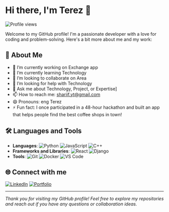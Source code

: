 # Hi there, I'm Terez 👋

![Profile views](https://gpvc.arturio.dev/Terez1s) 

Welcome to my GitHub profile! I'm a passionate developer with a love for coding and problem-solving. Here's a bit more about me and my work:

## 🚀 About Me
- 🔭 I’m currently working on Exchange app
- 🌱 I’m currently learning Technology
- 👯 I’m looking to collaborate on Area
- 🤔 I’m looking for help with  Technology
- 💬 Ask me about Technology, Project, or Expertise]
- 📫 How to reach me: shariif.yt@gmail.com
- 😄 Pronouns: eng Terez
- ⚡ Fun fact: I once participated in a 48-hour hackathon and built an app that helps people find the best coffee shops in town!

## 🛠️ Languages and Tools
- **Languages**: ![Python](https://img.shields.io/badge/Python-3776AB?style=flat&logo=python&logoColor=white) ![JavaScript](https://img.shields.io/badge/JavaScript-F7DF1E?style=flat&logo=javascript&logoColor=black) ![C++](https://img.shields.io/badge/C++-00599C?style=flat&logo=c%2B%2B&logoColor=white)
- **Frameworks and Libraries**: ![React](https://img.shields.io/badge/React-20232A?style=flat&logo=react&logoColor=61DAFB) ![Django](https://img.shields.io/badge/Django-092E20?style=flat&logo=django&logoColor=white) 
- **Tools**: ![Git](https://img.shields.io/badge/Git-F05032?style=flat&logo=git&logoColor=white) ![Docker](https://img.shields.io/badge/Docker-2496ED?style=flat&logo=docker&logoColor=white) ![VS Code](https://img.shields.io/badge/VS%20Code-007ACC?style=flat&logo=visual-studio-code&logoColor=white)

## 🌐 Connect with me
[![LinkedIn](https://img.shields.io/badge/LinkedIn-0077B5?style=flat&logo=linkedin&logoColor=white)](https://linkedin.com/in/[eng-terez-68b80231b])
[![Portfolio](https://img.shields.io/badge/Portfolio-000000?style=flat&logo=github&logoColor=white)](https://[t.me/terez1s])

---

*Thank you for visiting my GitHub profile! Feel free to explore my repositories and reach out if you have any questions or collaboration ideas.*
